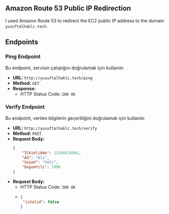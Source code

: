 ## Amazon Route 53 Public IP Redirection

I used Amazon Route 53 to redirect the EC2 public IP address to the domain `yusuftalhaklc.tech`.

## Endpoints

### Ping Endpoint

Bu endpoint, servisin çalıştığını doğrulamak için kullanılır.

- **URL:** `http://yusuftalhaklc.tech/ping`
- **Method:** `GET`
- **Response:**
  - HTTP Status Code: `200 OK`

### Verify Endpoint

Bu endpoint, verilen bilgilerin geçerliliğini doğrulamak için kullanılır.

- **URL:** `http://yusuftalhaklc.tech/verify`
- **Method:** `POST`
- **Request Body:**
  ```json
  { 
      "TCKimlikNo": 12345678901, 
      "Ad": "Ali", 
      "Soyad": "Veli", 
      "DogumYili": 1990 
  } 
- **Request Body:**
  - HTTP Status Code: `200 OK`
  -  ```json
     {
      "isValid": false
     }
